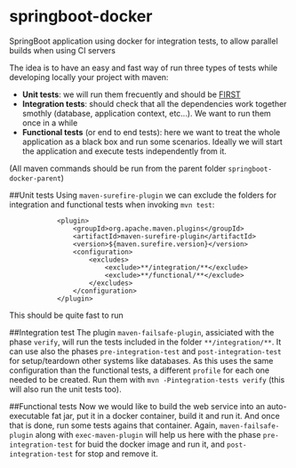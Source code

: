 # springboot-docker
SpringBoot application using docker for integration tests, to allow parallel builds when using CI servers

The idea is to have an easy and fast way of run three types of tests while developing locally your project with maven:
* **Unit tests**: we will run them frecuently and should be [FIRST](https://pragprog.com/magazines/2012-01/unit-tests-are-first)
* **Integration tests**: should check that all the dependencies work together smothly (database, application context, etc...). We want to run them once in a while
* **Functional tests** (or end to end tests): here we want to treat the whole application as a black box and run some scenarios. Ideally we will start the application and execute tests independently from it.

(All maven commands should be run from the parent folder `springboot-docker-parent`)

##Unit tests
Using `maven-surefire-plugin` we can exclude the folders for integration and functional tests when invoking `mvn test`:

```
            <plugin>
                <groupId>org.apache.maven.plugins</groupId>
                <artifactId>maven-surefire-plugin</artifactId>
                <version>${maven.surefire.version}</version>
                <configuration>
                    <excludes>
                        <exclude>**/integration/**</exclude>
                        <exclude>**/functional/**</exclude>
                    </excludes>
                </configuration>
            </plugin>
```
This should be quite fast to run

##Integration test
The plugin `maven-failsafe-plugin`, assiciated with the phase `verify`, will run the tests included in the folder `**/integration/**`. It can use also the phases `pre-integration-test` and `post-integration-test` for setup/teardown other systems like databases. As this uses the same configuration than the functional tests, a different `profile` for each one needed to be created. 
Run them with `mvn -Pintegration-tests verify` (this will also run the unit tests too).

##Functional tests
Now we would like to build the web service into an auto-executable fat jar, put it in a docker container, build it and run it. And once that is done, run some tests agains that container.
Again, `maven-failsafe-plugin` along with `exec-maven-plugin` will help us here with the phase `pre-integration-test` for buid the docker image and run it, and `post-integration-test` for stop and remove it.

